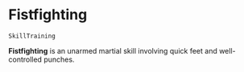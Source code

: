 # Fistfighting

`SkillTraining`

**Fistfighting** is an unarmed martial skill involving quick feet and well-controlled punches.